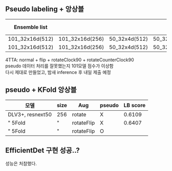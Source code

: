 ## Pseudo labeling + 앙상블
|Ensemble list||||epoch Ensemble|TTA|pseudo|weight|LB score|
|------|---|---|---|---|---|---|---|---|
|101_32x16d(512)|101_32x16d(256)|50_32x4d(512)|50_32x4d(256)|O|4|O|1:1|0.6888|
|101_32x16d(512)|101_32x16d(256)|50_32x4d(512)|50_32x4d(256)|O|4|O|2:1|0.6913|

4TTA: normal + flip + rotateClock90 + rotateCounterClock90<br>
pseudo 데이터 처리를 잘못했는지 101모델 점수가 이상함<br>
다시 제대로 만들었고, 밤새 inference 후 내일 제출 예정


## pseudo + KFold 앙상블
|모델|size|Aug|pseudo|LB score|
|------|---|---|---|---|
|DLV3+, resnext50|256|rotate|X|0.6109|
|"  5Fold|"|rotateFlip|X|0.6407|
|"  5Fold|"|rotateFlip|O||


## EfficientDet 구현 성공..?
성능은 처참했다.
